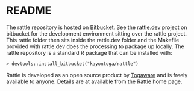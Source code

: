 # README #

The rattle repository is hosted on
[Bitbucket](https://bitbucket.org/kayontoga/rattle). See the
[rattle.dev](https://bitbucket.org/kayontoga/rattle.dev) project on
bitbucket for the development environment sitting over the rattle
project. This rattle folder then sits inside the rattle.dev folder and
the Makefile provided with rattle.dev does the processing to package
up locally. The rattle repository is a standard R package that can be
installed with:

`> devtools::install_bitbucket("kayontoga/rattle")`

Rattle is developed as an open source product by
[Togaware](http://www.togaware.com/) and is freely available to
anyone. Details are at available from the
[Rattle](http://rattle.togaware.com/) home page.
